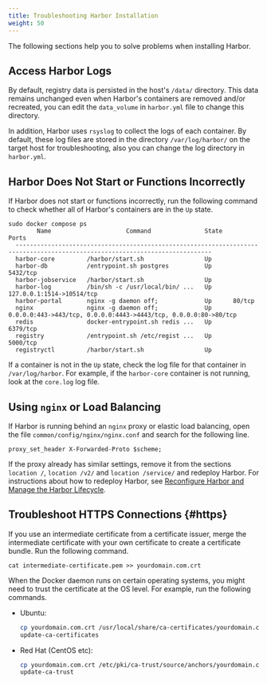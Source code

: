 ```yaml
---
title: Troubleshooting Harbor Installation
weight: 50
---
```


The following sections help you to solve problems when installing Harbor.

## Access Harbor Logs

By default, registry data is persisted in the host's `/data/` directory. This data remains unchanged even when Harbor's containers are removed and/or recreated, you can edit the `data_volume` in `harbor.yml` file to change this directory.

In addition, Harbor uses `rsyslog` to collect the logs of each container. By default, these log files are stored in the directory `/var/log/harbor/` on the target host for troubleshooting, also you can change the log directory in `harbor.yml`.

## Harbor Does Not Start or Functions Incorrectly

If Harbor does not start or functions incorrectly, run the following command to check whether all of Harbor's containers are in the `Up` state.

```
sudo docker compose ps
        Name                     Command               State                    Ports
  -----------------------------------------------------------------------------------------------------------------------------
  harbor-core         /harbor/start.sh                 Up
  harbor-db           /entrypoint.sh postgres          Up      5432/tcp
  harbor-jobservice   /harbor/start.sh                 Up
  harbor-log          /bin/sh -c /usr/local/bin/ ...   Up      127.0.0.1:1514->10514/tcp
  harbor-portal       nginx -g daemon off;             Up      80/tcp
  nginx               nginx -g daemon off;             Up      0.0.0.0:443->443/tcp, 0.0.0.0:4443->4443/tcp, 0.0.0.0:80->80/tcp
  redis               docker-entrypoint.sh redis ...   Up      6379/tcp
  registry            /entrypoint.sh /etc/regist ...   Up      5000/tcp
  registryctl         /harbor/start.sh                 Up
```

If a container is not in the `Up` state, check the log file for that container in `/var/log/harbor`. For example, if the `harbor-core` container is not running, look at the `core.log` log file.

## Using `nginx` or Load Balancing

If Harbor is running behind an `nginx` proxy or elastic load balancing, open the file `common/config/nginx/nginx.conf` and search for the following line.

```
proxy_set_header X-Forwarded-Proto $scheme;
```

If the proxy already has similar settings, remove it from the sections `location /`, `location /v2/` and `location /service/` and redeploy Harbor. For instructions about how to redeploy Harbor, see [Reconfigure Harbor and Manage the Harbor Lifecycle](reconfigure-manage-lifecycle.md).

## Troubleshoot HTTPS Connections {#https}

If you use an intermediate certificate from a certificate issuer, merge the intermediate certificate with your own certificate to create a certificate bundle. Run the following command.

```
cat intermediate-certificate.pem >> yourdomain.com.crt
```
When the Docker daemon runs on certain operating systems, you might need to trust the certificate at the OS level. For example, run the following commands.

- Ubuntu:

    ```sh
    cp yourdomain.com.crt /usr/local/share/ca-certificates/yourdomain.com.crt 
    update-ca-certificates
    ```

- Red Hat (CentOS etc):

    ```sh
    cp yourdomain.com.crt /etc/pki/ca-trust/source/anchors/yourdomain.com.crt
    update-ca-trust
    ```
